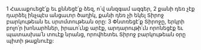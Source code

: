 1 Հաւաքուեցէ՛ք եւ քննեցէ՛ք ձեզ, ո՛վ անզգամ ազգեր,
2 քանի դեռ չէք դարձել ինչպէս անցաւոր ծաղիկ,
քանի դեռ չի եկել Տիրոջ բարկութեան եւ սրտմտութեան օրը:
3 Փնտռեցէ՛ք Տիրոջը, երկրի բոլո՛ր խոնարհներ,
իրաւո՛ւնք արէք, արդարութի՛ւն որոնեցէք
եւ պատասխա՛ն տուէք նրանց,
որովհետեւ Տիրոջ բարկութեան օրը պիտի թաքնուէք:
